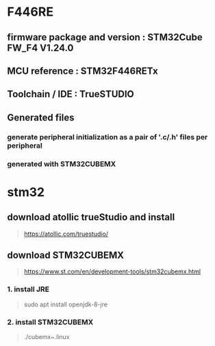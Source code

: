 # F446RE

## firmware package and version : STM32Cube FW_F4 V1.24.0

## MCU reference : STM32F446RETx

## Toolchain / IDE : TrueSTUDIO

## Generated files

### generate peripheral initialization as a pair of '.c/.h' files per peripheral

### generated with STM32CUBEMX

# stm32

## download atollic trueStudio and install
>https://atollic.com/truestudio/
## download STM32CUBEMX
>https://www.st.com/en/development-tools/stm32cubemx.html
### 1. install JRE
>sudo apt install openjdk-8-jre
### 2. install STM32CUBEMX
>./cubemx~.linux
